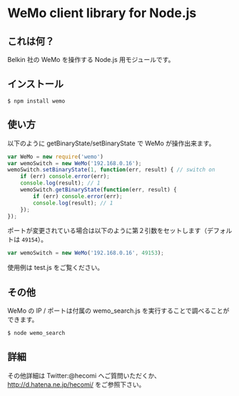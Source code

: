 WeMo client library for Node.js
=============

これは何？
--------------
Belkin 社の WeMo を操作する Node.js 用モジュールです。

インストール
--------------
	$ npm install wemo

使い方
--------------
以下のように getBinaryState/setBinaryState で WeMo が操作出来ます。

```javascript
var WeMo = new require('wemo')
var wemoSwitch = new WeMo('192.168.0.16');
wemoSwitch.setBinaryState(1, function(err, result) { // switch on
	if (err) console.error(err);
	console.log(result); // 1
	wemoSwitch.getBinaryState(function(err, result) {
		if (err) console.error(err);
		console.log(result); // 1
	});
});
```

ポートが変更されている場合は以下のように第２引数をセットします（デフォルトは ```49154```）。

```javascript
var wemoSwitch = new WeMo('192.168.0.16', 49153);
```

使用例は test.js をご覧ください。

その他
--------------
WeMo の IP / ポートは付属の wemo_search.js を実行することで調べることができます。

```sh
$ node wemo_search
```

詳細
--------------
その他詳細は Twitter:@hecomi へご質問いただくか、http://d.hatena.ne.jp/hecomi/ をご参照下さい。

